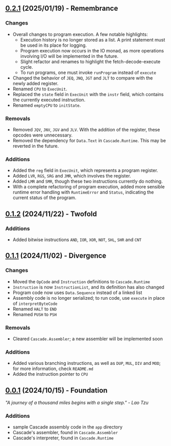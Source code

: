 ## [0.2.1] (2025/01/19) - Remembrance

### Changes
- Overall changes to program execution. A few notable highlights:
  - Execution history is no longer stored as a list. A print statement must be
    used in its place for logging.
  - Program execution now occurs in the IO monad, as more operations involving
    I/O will be implemented in the future.
  - Slight refactor and renames to highlight the fetch-decode-execute cycle.
  - To run programs, one must invoke `runProgram` instead of `execute`
- Changed the behavior of `JEQ`, `JNQ`, `JGT` and `JLT` to compare with the
  newly added register.
- Renamed `CPU` to `ExecUnit`. 
- Replaced the `state` field in `ExecUnit` with the `instr` field, which
  contains the currently executed instruction.
- Renamed `emptyCPU` to `initState`.

### Removals
- Removed `JQV`, `JNV`, `JGV` and `JLV`. With the addition of the register,
  these opcodes were unnecessary.
- Removed the dependency for `Data.Text` in `Cascade.Runtime`. This may be
  reverted in the future.

### Additions
- Added the `reg` field in `ExecUnit`, which represents a program register.
- Added `LVR`, `RGS`, `SRG` and `JMR`, which involves the register.
- Added `LMR` and `SMR`, though these two instructions currently do nothing.
- With a complete refactoring of program execution, added more sensible runtime
  error handling with `RuntimeError` and `Status`, indicating the current
  status of the program.

## [0.1.2] (2024/11/22) - Twofold

### Additions
- Added bitwise instructions `AND`, `IOR`, `XOR`, `NOT`, `SHL`, `SHR` and `CNT`

## [0.1.1] (2024/11/02) - Divergence

### Changes
- Moved the `OpCode` and `Instruction` definitions to `Cascade.Runtime`
- `Instruction` is now `InstructionList`, and its definition has also changed
- Program code now uses `Data.Sequence` instead of a linked list
- Assembly code is no longer serialized; to run code, use `execute` in place of
  `interpretByteCode`
- Renamed `HALT` to `END`
- Renamed `PUSH` to `PSH`

### Removals
- Cleared `Cascade.Assembler`; a new assembler will be implemented soon

### Additions
- Added various branching instructions, as well as `DUP`, `MUL`, `DIV` and
  `MOD`; for more information, check `README.md`
- Added the instruction pointer to `CPU`

## [0.0.1] (2024/10/15) - Foundation

*"A journey of a thousand miles begins with a single step." - Lao Tzu*

### Additions
- sample Cascade assembly code in the `app` directory
- Cascade's assembler, found in `Cascade.Assembler`
- Cascade's interpreter, found in `Cascade.Runtime`

[0.2.1]: https://github.com/julse-merencillo/cascades/releases/tag/0.2.1
[0.1.2]: https://github.com/julse-merencillo/cascades/releases/tag/0.1.2
[0.1.1]: https://github.com/julse-merencillo/cascades/releases/tag/0.1.1
[0.0.1]: https://github.com/julse-merencillo/cascades/releases/tag/0.0.1
